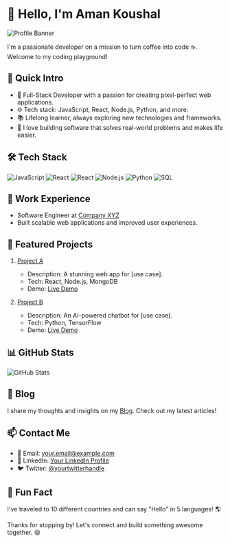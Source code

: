 # 👋 Hello, I'm Aman Koushal

![Profile Banner](banner.png)

I'm a passionate developer on a mission to turn coffee into code ☕. Welcome to my coding playground!

## 🚀 Quick Intro

- 💼 Full-Stack Developer with a passion for creating pixel-perfect web applications.
- 🌐 Tech stack: JavaScript, React, Node.js, Python, and more.
- 📚 Lifelong learner, always exploring new technologies and frameworks.
- 🎯 I love building software that solves real-world problems and makes life easier.

## 🛠️ Tech Stack

![JavaScript](https://img.shields.io/badge/with%20a%20logo-grey?style=for-the-badge&logo=javascript)
![React](https://img.shields.io/badge/-React-blue)
![React](https://img.shields.io/badge/-Angular-green)
![Node.js](https://img.shields.io/badge/-Node.js-green)
![Python](https://img.shields.io/badge/-Python-blue)
![SQL](https://img.shields.io/badge/-SQL-orange)


## 💼 Work Experience

- Software Engineer at [Company XYZ](https://companyxyz.com)
- Built scalable web applications and improved user experiences.

## 🌟 Featured Projects

1. [Project A](https://github.com/yourusername/project-a)
   - Description: A stunning web app for [use case].
   - Tech: React, Node.js, MongoDB
   - Demo: [Live Demo](https://projecta-demo.com)

2. [Project B](https://github.com/yourusername/project-b)
   - Description: An AI-powered chatbot for [use case].
   - Tech: Python, TensorFlow
   - Demo: [Live Demo](https://projectb-demo.com)

## 📊 GitHub Stats

![GitHub Stats](https://github-readme-stats.vercel.app/api?username=itzAmanKoushal&show_icons=true&theme=radical)

## 📝 Blog

I share my thoughts and insights on my [Blog](https://yourblog.com). Check out my latest articles!

## 📫 Contact Me

- 📧 Email: your.email@example.com
- 💼 LinkedIn: [Your LinkedIn Profile](https://linkedin.com/in/yourusername)
- 🐦 Twitter: [@yourtwitterhandle](https://twitter.com/yourtwitterhandle)

## 🌟 Fun Fact

I've traveled to 10 different countries and can say "Hello" in 5 languages! 🌎

Thanks for stopping by! Let's connect and build something awesome together. 😄
